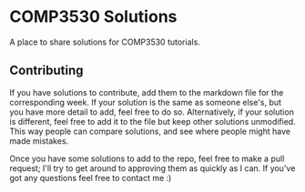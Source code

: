 # COMP3530 Solutions
A place to share solutions for COMP3530 tutorials.

## Contributing

If you have solutions to contribute, add them to the markdown file for the corresponding week. If your solution is the same as someone else's, but you have more detail to add, feel free to do so. Alternatively, if your solution is different, feel free to add it to the file but keep other solutions unmodified. This way people can compare solutions, and see where people might have made mistakes.

Once you have some solutions to add to the repo, feel free to make a pull request; I'll try to get around to approving them as quickly as I can. If you've got any questions feel free to contact me :)
